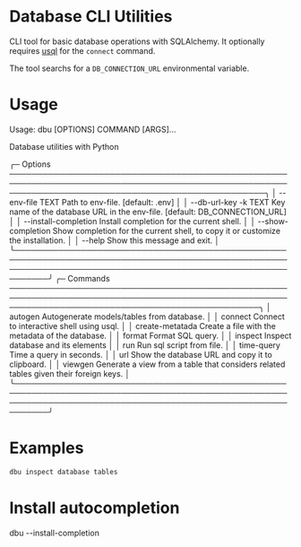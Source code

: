 # Database CLI Utilities

CLI tool for basic database operations with SQLAlchemy. It optionally requires [usql](https://github.com/xo/usql) for the `connect` command.

The tool searchs for a `DB_CONNECTION_URL` environmental variable.

# Usage

 Usage: dbu [OPTIONS] COMMAND [ARGS]...

 Database utilities with Python

╭─ Options ──────────────────────────────────────────────────────────────────────────────────────────────────────────────────────────────────────────────────╮
│ --env-file                    TEXT  Path to env-file. [default: .env]                                                                                      │
│ --db-url-key          -k      TEXT  Key name of the database URL in the env-file. [default: DB_CONNECTION_URL]                                             │
│ --install-completion                Install completion for the current shell.                                                                              │
│ --show-completion                   Show completion for the current shell, to copy it or customize the installation.                                       │
│ --help                              Show this message and exit.                                                                                            │
╰────────────────────────────────────────────────────────────────────────────────────────────────────────────────────────────────────────────────────────────╯
╭─ Commands ─────────────────────────────────────────────────────────────────────────────────────────────────────────────────────────────────────────────────╮
│ autogen                   Autogenerate models/tables from database.                                                                                        │
│ connect                   Connect to interactive shell using usql.                                                                                         │
│ create-metatada           Create a file with the metadata of the database.                                                                                 │
│ format                    Format SQL query.                                                                                                                │
│ inspect                   Inspect database and its elements                                                                                                │
│ run                       Run sql script from file.                                                                                                        │
│ time-query                Time a query in seconds.                                                                                                         │
│ url                       Show the database URL and copy it to clipboard.                                                                                  │
│ viewgen                   Generate a view from a table that considers related tables given their foreign keys.                                             │
╰────────────────────────────────────────────────────────────────────────────────────────────────────────────────────────────────────────────────────────────╯

# Examples

```bash
dbu inspect database tables
```

# Install autocompletion

dbu --install-completion
